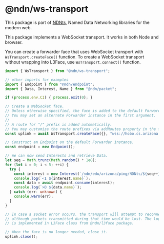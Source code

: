# @ndn/ws-transport

This package is part of [NDNts](https://yoursunny.com/p/NDNts/), Named Data Networking libraries for the modern web.

This package implements a WebSocket transport.
It works in both Node and browser.

You can create a forwarder face that uses WebSocket transport with `WsTransport.createFace()` function.
To create a WebSocket transport without wrapping into L3Face, use `WsTransport.connect()` function.

```ts
import { WsTransport } from "@ndn/ws-transport";

// other imports for examples
import { Endpoint } from "@ndn/endpoint";
import { Data, Interest, Name } from "@ndn/packet";

if (process.env.CI) { process.exit(0); }

// Create a WebSocket face.
// Unless otherwise specified, the face is added to the default Forwarder instance.
// You may set an alternate Forwarder instance in the first argument.
//
// A route for "/" prefix is added automatically.
// You may customize the route prefixes via addRoutes property in the first argument.
const uplink = await WsTransport.createFace({}, "wss://hobo.cs.arizona.edu/ws/");

// Construct an Endpoint on the default Forwarder instance.
const endpoint = new Endpoint();

// We can now send Interests and retrieve Data.
let seq = Math.trunc(Math.random() * 1e8);
for (let i = 0; i < 5; ++i) {
  try {
    const interest = new Interest(`/ndn/edu/arizona/ping/NDNts/${seq++}`);
    console.log(`<I ${interest.name}`);
    const data = await endpoint.consume(interest);
    console.log(`>D ${data.name}`);
  } catch (err: unknown) {
    console.warn(err);
  }
}

// In case a socket error occurs, the transport will attempt to reconnect automatically,
// although packets transmitted during that time would be lost. The logic of reconnecting
// is implemented in L3Face class from @ndn/l3face package.

// When the face is no longer needed, close it.
uplink.close();
```
